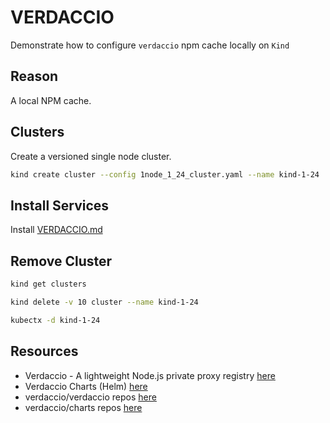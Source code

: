 # VERDACCIO

Demonstrate how to configure `verdaccio` npm cache locally on `Kind`  

## Reason

A local NPM cache.  

## Clusters

Create a versioned single node cluster.  

```sh
kind create cluster --config 1node_1_24_cluster.yaml --name kind-1-24
```

## Install Services

Install [VERDACCIO.md](./VERDACCIO.md)  

## Remove Cluster

```sh
kind get clusters   

kind delete -v 10 cluster --name kind-1-24

kubectx -d kind-1-24
```

## Resources

* Verdaccio - A lightweight Node.js private proxy registry [here](https://verdaccio.org/)
* Verdaccio Charts (Helm) [here](https://charts.verdaccio.org/)
* verdaccio/verdaccio repos [here](https://github.com/verdaccio/verdaccio)
* verdaccio/charts repos [here](https://github.com/verdaccio/charts)
